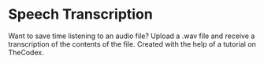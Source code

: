 # Speech Transcription

Want to save time listening to an audio file? Upload a .wav file and receive a transcription of the
contents of the file. Created with the help of a tutorial on TheCodex.